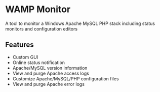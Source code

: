 # WAMP Monitor
A tool to monitor a Windows Apache MySQL PHP stack including status monitors and configuration editors

## Features
* Custom GUI
* Online status notification
* Apache/MySQL version information
* View and purge Apache access logs
* Customize Apache/MySQL/PHP configuration files
* View and purge Apache error logs
